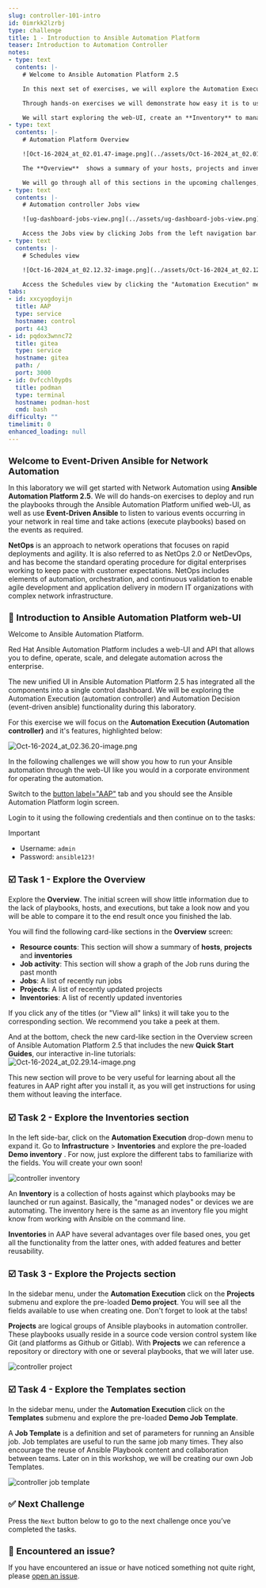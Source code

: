 ```yaml
---
slug: controller-101-intro
id: 0imrkk2lzrbj
type: challenge
title: 1 - Introduction to Ansible Automation Platform
teaser: Introduction to Automation Controller
notes:
- type: text
  contents: |-
    # Welcome to Ansible Automation Platform 2.5

    In this next set of exercises, we will explore the Automation Execution (also known as Automation controller) web-based user interface (web-UI) of Ansible Automation Platform.

    Through hands-on exercises we will demonstrate how easy it is to use Ansible Automation Platform user interface, to later deep dive into Event-Driven Ansible.

    We will start exploring the web-UI, create an **Inventory** to manage our servers, import our playbooks into **Projects**, add **Job Templates** to run our playbooks and finally, create a **Workflow** linking a few of those playbooks through success or failure conditions, to create more complex environments.
- type: text
  contents: |-
    # Automation Platform Overview

    ![Oct-16-2024_at_02.01.47-image.png](../assets/Oct-16-2024_at_02.01.47-image.png)

    The **Overview**  shows a summary of your hosts, projects and inventories. Each of them are a link to the corresponding objects for easy access. Right below the resource counts, you will find a Job Activity graph with the executions and below that a card-like summary of the existing Jobs, Projects and Inventories.

    We will go through all of this sections in the upcoming challenges, while doing hands-on exercises.
- type: text
  contents: |-
    # Automation controller Jobs view

    ![ug-dashboard-jobs-view.png](../assets/ug-dashboard-jobs-view.png)

    Access the Jobs view by clicking Jobs from the left navigation bar. This view shows all the jobs that have ran, including projects, templates, management jobs, SCM updates, playbook runs, etc.
- type: text
  contents: |-
    # Schedules view

    ![Oct-16-2024_at_02.12.32-image.png](../assets/Oct-16-2024_at_02.12.32-image.png)

    Access the Schedules view by clicking the "Automation Execution" menu on the left sidebar, then the "Schedules" section. This view shows all the scheduled jobs that are currently configured and programmed to launch on a regular basis. They can be used to launch jobs against machines, synchronize with inventory sources, and import project content from a version control system.
tabs:
- id: xxcyogdoyijn
  title: AAP
  type: service
  hostname: control
  port: 443
- id: pqdox3wnnc72
  title: gitea
  type: service
  hostname: gitea
  path: /
  port: 3000
- id: 0vfcchl0yp0s
  title: podman
  type: terminal
  hostname: podman-host
  cmd: bash
difficulty: ""
timelimit: 0
enhanced_loading: null
---
```

Welcome to Event-Driven Ansible for Network Automation
===

In this laboratory we will get started with Network Automation using **Ansible Automation Platform 2.5**.  We will do hands-on exercises to deploy and run the playbooks through the Ansible Automation Platform unified web-UI, as well as use **Event-Driven Ansible** to listen to various events occurring in your network in real time and take actions (execute playbooks) based on the events as required.

**NetOps** is an approach to network operations that focuses on rapid deployments and agility. It is also referred to as NetOps 2.0 or NetDevOps, and has become the standard operating procedure for digital enterprises working to keep pace with customer expectations. NetOps includes elements of automation, orchestration, and continuous validation to enable agile development and application delivery in modern IT organizations with complex network infrastructure.


👋 Introduction to Ansible Automation Platform web-UI
===

Welcome to Ansible Automation Platform.

Red Hat Ansible Automation Platform includes a web-UI and API that allows you to define, operate, scale, and delegate automation across the enterprise.

The new unified UI in Ansible Automation Platform 2.5 has integrated all the components into a single control dashboard. We will be exploring the Automation Execution (automation controller) and Automation Decision (event-driven ansible) functionality during this laboratory.

For this exercise we will focus on the **Automation Execution (Automation controller)** and it's features, highlighted below:

![Oct-16-2024_at_02.36.20-image.png](../assets/Oct-16-2024_at_02.36.20-image.png)

In the following challenges we will  show you how to run your Ansible automation through the web-UI like you would in a corporate environment for operating the automation.

Switch to the  [button label="AAP"](tab-0) tab and you should see the Ansible Automation Platform login screen.

Login to it using the following credentials and then continue on to the tasks:

> [!IMPORTANT]
> * Username: `admin`
> * Password: `ansible123!`

☑️ Task 1 - Explore the Overview
===

Explore the **Overview**.  The initial screen will show little information due to the lack of playbooks, hosts, and executions, but take a look now and you will be able to compare it to the end result once you finished the lab.

You will find the following card-like sections in the **Overview** screen:

* **Resource counts**: This section will show a summary of **hosts**, **projects** and **inventories**
* **Job activity**: This section will show a graph of the Job runs during the past month
* **Jobs**: A list of recently run jobs
* **Projects**: A list of recently updated projects
* **Inventories**: A list of recently updated inventories

If you click any of the titles (or "View all" links) it will take you to the corresponding section. We recommend you take a peek at them.

And at the bottom, check the new card-like section in the Overview screen of Ansible Automation Platform 2.5 that includes the new **Quick Start Guides**, our interactive in-line tutorials:
![Oct-16-2024_at_02.29.14-image.png](../assets/Oct-16-2024_at_02.29.14-image.png)

This new section will prove to be very useful for learning about all the features in AAP right after you install it, as you will get instructions for using them without leaving the interface.

☑️ Task 2 - Explore the Inventories section
===

In the left side-bar, click on the **Automation Execution** drop-down menu to expand it. Go to **Infrastructure** > **Inventories** and explore the pre-loaded **Demo inventory**  . For now, just explore the different tabs to familiarize with the fields. You will create your own soon!

![controller inventory](../assets/inventory_1.png)

An **Inventory** is a collection of hosts against which playbooks may be launched or run against. Basically, the "managed nodes" or devices we are automating. The inventory here is the same as an inventory file you might know from working with Ansible on the command line.

**Inventories** in AAP have several advantages over file based ones, you get all the functionality from the latter ones, with added features and better reusability.

☑️ Task 3 - Explore the Projects section
===

In the sidebar menu, under the **Automation Execution** click on the **Projects** submenu and explore the pre-loaded **Demo project**. You will see all the fields available to use when creating one. Don't forget to look at the tabs!

**Projects** are logical groups of Ansible playbooks in automation controller. These playbooks usually reside in a source code version control system like Git (and platforms as Github or Gitlab). With **Projects** we can reference a repository or directory with one or several playbooks, that we will later use.

![controller project](../assets/projects_1.png)

☑️ Task 4 - Explore the Templates section
===

In the sidebar menu, under the **Automation Execution** click on the **Templates** submenu and explore the pre-loaded **Demo Job Template**.

A **Job Template** is a definition and set of parameters for running an Ansible job. Job templates are useful
to run the same job many times. They also encourage the reuse of Ansible Playbook content and
collaboration between teams. Later on in this workshop, we will be creating our own Job Templates.

![controller job template](../assets/job_template_1.png)

✅ Next Challenge
===

Press the `Next` button below to go to the next challenge once you’ve completed the tasks.

🐛 Encountered an issue?
====

If you have encountered an issue or have noticed something not quite right, please [open an issue](https://github.com/ansible/instruqt/issues/new?labels=netops-aap25&title=Issue+with+netops-aap25&assignees=leogallego).

<style type="text/css" rel="stylesheet">
  .lightbox {
    display: none;
    position: fixed;
    justify-content: center;
    align-items: center;
    z-index: 999;
    top: 0;
    left: 0;
    right: 0;
    bottom: 0;
    padding: 1rem;
    background: rgba(0, 0, 0, 0.8);
    margin-left: auto;
    margin-right: auto;
    margin-top: auto;
    margin-bottom: auto;
  }
  .lightbox:target {
    display: flex;
  }
  .lightbox img {
    /* max-height: 100% */
    max-width: 60%;
    max-height: 60%;
  }
  img {
    display: block;
    margin-left: auto;
    margin-right: auto;
  }
  h1 {
    font-size: 18px;
  }
    h2 {
    font-size: 16px;
    font-weight: 600
  }
    h3 {
    font-size: 14px;
    font-weight: 600
  }
  p span {
    font-size: 14px;
  }
  ul li span {
    font-size: 14px
  }
</style>
